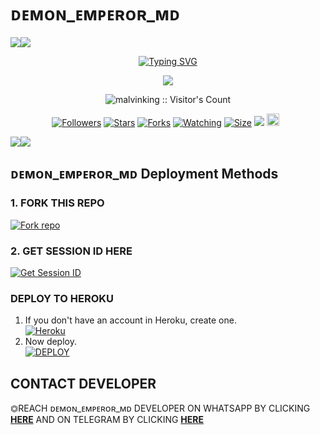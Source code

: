  # ᴅᴇᴍᴏɴ_ᴇᴍᴩᴇʀᴏʀ_ᴍᴅ
   <a><img src='https://i.imgur.com/LyHic3i.gif'/></a><a><img src='https://i.imgur.com/LyHic3i.gif'/></a>
<p align="center">
<p align="center">
  <a href="https://git.io/typing-svg"><img src="https://readme-typing-svg.demolab.com?font=EB+Garamond&weight=800&size=28&duration=4000&pause=1000&random=false&width=435&lines=+•★⃝ DEMON+EMPEROR-+MD★⃝•;MULTI-DEVICE+WHATSAPP+BOT;DEVELOPED+BY+MALVIN+KING;RELEASED+DATE+20%2F7%2F2024." alt="Typing SVG" /></a>
 </p>
<p align="center">
<img src="https://telegra.ph/file/a568780a23f9a324cdf4f.jpg"/> 
<p align="center"><img src="https://profile-counter.glitch.me/{malvinking}/count.svg" alt="malvinking :: Visitor's Count" /></p>
<p align="center">
<a href="https://github.com/malvinking/followers"><img title="Followers" src="https://img.shields.io/github/followers/malvinking?color=red&style=flat-square"></a>
<a href="https://github.com/malvinking/DEMON_EMPEROR_MD/stargazers/"><img title="Stars" src="https://img.shields.io/github/stars/malvinking/DEMON_EMPEROR_MD?color=blue&style=flat-square"></a>
<a href="https://github.com/DGXeon/CheemsBot-MD4/network/members"><img title="Forks" src="https://img.shields.io/github/forks/malvinking/DEMON_EMPEROR_MD?color=red&style=flat-square"></a>
<a href="https://github.com/malvinking/DEMON_EMPEROR_MD/watchers"><img title="Watching" src="https://img.shields.io/github/watchers/malvinking/DEMON_EMPEROR_MD?label=Watchers&color=blue&style=flat-square"></a>
<a href="https://github.com/malvinking/DEMON_EMPEROR_MD/"><img title="Size" src="https://img.shields.io/github/repo-size/malvinking/DEMON_EMPEROR_MD?style=flat-square&color=green"></a>
<a href="https://hits.seeyoufarm.com"><img src="https://hits.seeyoufarm.com/api/count/incr/badge.svg?url=https%3A%2F%2Fgithub.com%2Fmalvinking%2FDEMON_EMPEROR_MD&count_bg=%2379C83D&title_bg=%23555555&icon=probot.svg&icon_color=%2300FF6D&title=hits&edge_flat=false"/></a>
<a href="https://github.com/malvinking/DEMON_EMPEROR_MD/graphs/commit-activity"><img height="20" src="https://img.shields.io/badge/Maintained%3F-yes-green.svg"></a>&nbsp;&nbsp;
</p>
<p align='center'>
    </p>
<a><img src='https://i.imgur.com/LyHic3i.gif'/></a><a><img src='https://i.imgur.com/LyHic3i.gif'/></a>
<p align="center">

 ## ᴅᴇᴍᴏɴ_ᴇᴍᴩᴇʀᴏʀ_ᴍᴅ Deployment Methods

### 1. FORK THIS REPO

<a href='https://github.com/malvinking/DEMON_EMPEROR_MD/fork' target="_blank"><img alt='Fork repo' src='https://img.shields.io/badge/Fork This Repo-black?style=for-the-badge&logo=git&logoColor=white'/></a>

### 2. GET SESSION ID HERE

<a href='https://demon-session-075bb506df86.herokuapp.com/' target="_blank"><img alt='Get Session ID' src='https://img.shields.io/badge/Click here to get your session id-blue?style=for-the-badge&logo=opencv&logoColor=white'/></a> 

### DEPLOY TO HEROKU

1. If you don't have an account in Heroku, create one.
    <br>
    <a href='https://signup.heroku.com/' target="_blank"><img alt='Heroku' src='https://img.shields.io/badge/-Create-black?style=for-the-badge&logo=heroku&logoColor=white'/></a>
2. Now deploy.
    <br>
    <a href='https://dashboard.heroku.com/new?template=https://github.com/malvinking/DEMON_EMPEROR_MD' target="_blank"><img alt='DEPLOY' src='https://img.shields.io/badge/-DEPLOY-black?style=for-the-badge&logo=heroku&logoColor=white'/></a>


 ## CONTACT DEVELOPER

⏣REACH ᴅᴇᴍᴏɴ_ᴇᴍᴩᴇʀᴏʀ_ᴍᴅ DEVELOPER ON WHATSAPP BY CLICKING  [**HERE**](https://wa.me/263780166288)  AND ON TELEGRAM BY CLICKING  [**HERE**](https://t.me/malvink1ng) 

